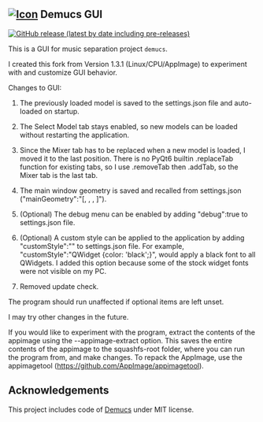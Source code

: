 ## [![Icon](./icon/icon_32x32.png)](.) Demucs GUI
[![GitHub release (latest by date including pre-releases)](https://img.shields.io/github/v/release/CarlGao4/Demucs-GUI?include_prereleases&style=plastic)](https://github.com/CarlGao4/Demucs-Gui/releases) 

This is a GUI for music separation project `demucs`.

I created this fork from Version 1.3.1 (Linux/CPU/AppImage) to experiment with and customize GUI behavior.  

Changes to GUI:

1.  The previously loaded model is saved to the settings.json file and auto-loaded on startup.

2.  The Select Model tab stays enabled, so new models can be loaded without restarting the application. 

3.  Since the Mixer tab has to be replaced when a new model is loaded, I moved it to the last position.  There is no PyQt6 builtin .replaceTab function for existing tabs, so I use .removeTab then .addTab, so the Mixer tab is the last tab.

4.  The main window geometry is saved and recalled from settings.json ("mainGeometry":"[<x>, <y>, <w>, <h>]").  

5.  (Optional) The debug menu can be enabled by adding "debug":true to settings.json file.

6.  (Optional) A custom style can be applied to the application by adding "customStyle":"<your css styles>" to settings.json file.  For example, "customStyle":"QWidget {color: 'black';}", would apply a black font to all QWidgets.  I added this option because some of the stock widget fonts were not visible on my PC.

7.  Removed update check.

The program should run unaffected if optional items are left unset.

I may try other changes in the future.

If you would like to experiment with the program, extract the contents of the appimage using the --appimage-extract option.  This saves the entire contents of the appimage to the squashfs-root folder, where you can run the program from, and make changes.  To repack the AppImage, use the appimagetool (https://github.com/AppImage/appimagetool).


## Acknowledgements
This project includes code of [Demucs](https://github.com/adefossez/demucs) under MIT license.
